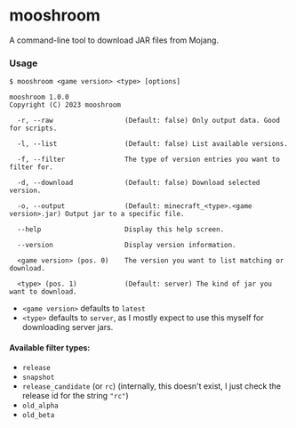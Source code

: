 # mooshroom

A command-line tool to download JAR files from Mojang.

### Usage
```
$ mooshroom <game version> <type> [options]

mooshroom 1.0.0
Copyright (C) 2023 mooshroom

  -r, --raw                  (Default: false) Only output data. Good for scripts.

  -l, --list                 (Default: false) List available versions.

  -f, --filter               The type of version entries you want to filter for.

  -d, --download             (Default: false) Download selected version.

  -o, --output               (Default: minecraft_<type>.<game version>.jar) Output jar to a specific file.

  --help                     Display this help screen.

  --version                  Display version information.

  <game version> (pos. 0)    The version you want to list matching or download.

  <type> (pos. 1)            (Default: server) The kind of jar you want to download.

```

- `<game version>` defaults to `latest`
- `<type>` defaults to `server`, as I mostly expect to use this myself for downloading server jars.

#### Available filter types:
- `release`
- `snapshot`
- `release_candidate` (or `rc`) (internally, this doesn't exist, I just check the release id for the string `"rc"`)
- `old_alpha`
- `old_beta`